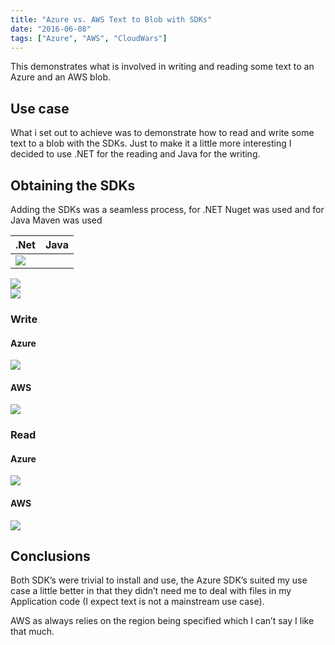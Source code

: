 ```yaml
---
title: "Azure vs. AWS Text to Blob with SDKs"
date: "2016-06-08"
tags: ["Azure", "AWS", "CloudWars"]
---
```


This demonstrates what is involved in writing and reading some text to an Azure and an AWS blob.

## Use case

What i set out to achieve was to demonstrate how to read and write some text to a blob with the SDKs. Just to make it a little more interesting I decided to use .NET for the reading and Java for the writing.

## Obtaining the SDKs

Adding the SDKs was a seamless process, for .NET Nuget was used and for Java Maven was used

**.Net** | **Java**  
---|---  
| ![](/images/./image.axd?picture=image_thumb_424.png)  

![](/images/./image.axd?picture=image_thumb_425.png)  
![](/images/./image.axd?picture=image_thumb_426.png)  
  
### Write

#### Azure

![](/images/./image.axd?picture=image_thumb_420.png)  

#### AWS

![](/images/./image.axd?picture=image_thumb_421.png)  

### Read

#### Azure

![](/images/./image.axd?picture=image_thumb_422.png)  

#### AWS

![](/images/./image.axd?picture=image_thumb_423.png)  

## Conclusions

Both SDK’s were trivial to install and use, the Azure SDK’s suited my use case a little better in that they didn’t need me to deal with files in my Application code (I expect text is not a mainstream use case).

AWS as always relies on the region being specified which I can’t say I like that much.
